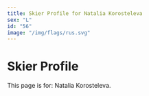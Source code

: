 ```yaml
---
title: Skier Profile for Natalia Korosteleva
sex: "L"
id: "56"
image: "/img/flags/rus.svg" 
---
```


# Skier Profile

This page is for: Natalia Korosteleva.
    